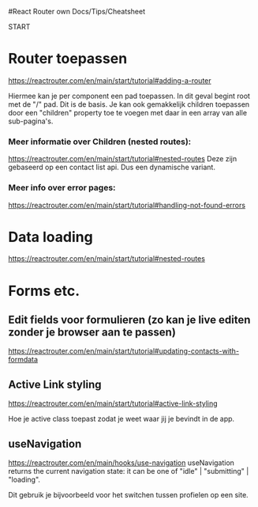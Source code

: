 
#React Router own Docs/Tips/Cheatsheet

START

# Router toepassen
https://reactrouter.com/en/main/start/tutorial#adding-a-router

Hiermee kan je per component een pad toepassen. In dit geval begint root met de "/" pad.
Dit is de basis. Je kan ook gemakkelijk children toepassen door een "children" property toe te voegen met daar in een array van alle sub-pagina's.

### Meer informatie over Children (nested routes):
https://reactrouter.com/en/main/start/tutorial#nested-routes
Deze zijn gebaseerd op een contact list api. Dus een dynamische variant.

### Meer info over error pages:
https://reactrouter.com/en/main/start/tutorial#handling-not-found-errors


# Data loading
https://reactrouter.com/en/main/start/tutorial#nested-routes


# Forms etc.

## Edit fields voor formulieren (zo kan je live editen zonder je browser aan te passen)
https://reactrouter.com/en/main/start/tutorial#updating-contacts-with-formdata

## Active Link styling
https://reactrouter.com/en/main/start/tutorial#active-link-styling

Hoe je active class toepast zodat je weet waar jij je bevindt in de app.


## useNavigation
https://reactrouter.com/en/main/hooks/use-navigation
useNavigation returns the current navigation state: it can be one of "idle" | "submitting" | "loading".

Dit gebruik je bijvoorbeeld voor het switchen tussen profielen op een site.
